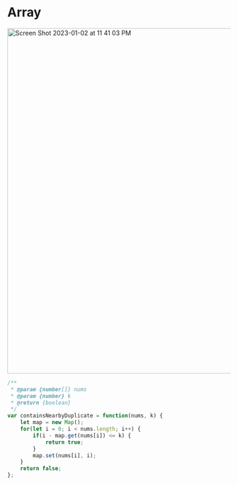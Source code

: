# Array
<img width="778" alt="Screen Shot 2023-01-02 at 11 41 03 PM" src="https://user-images.githubusercontent.com/37787994/210305132-a1aa70c8-c9d5-4dc7-84d2-fe410ca4b37b.png">


```js
/**
 * @param {number[]} nums
 * @param {number} k
 * @return {boolean}
 */
var containsNearbyDuplicate = function(nums, k) {
    let map = new Map();
    for(let i = 0; i < nums.length; i++) {
        if(i - map.get(nums[i]) <= k) {
            return true;
        }
        map.set(nums[i], i);
    }
    return false;
};
```
